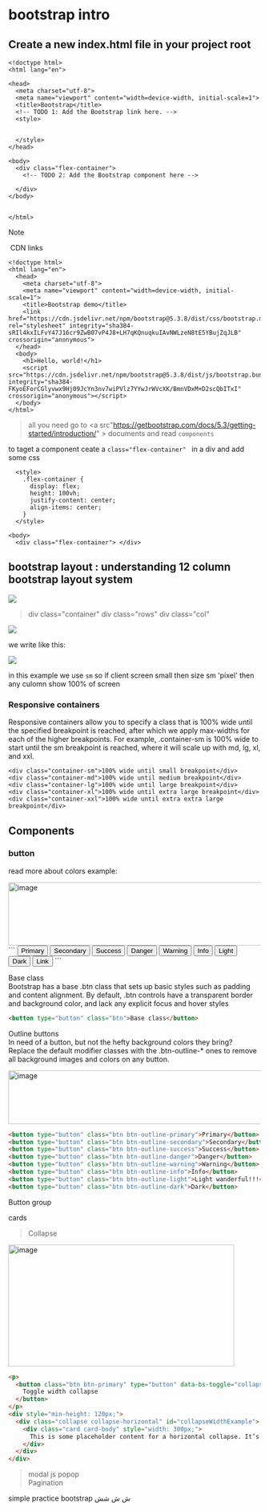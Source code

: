 # bootstrap intro

## Create a new index.html file in your project root
```
<!doctype html>
<html lang="en">

<head>
  <meta charset="utf-8">
  <meta name="viewport" content="width=device-width, initial-scale=1">
  <title>Bootstrap</title>
  <!-- TODO 1: Add the Bootstrap link here. -->
  <style>


  </style>
</head>

<body>
  <div class="flex-container">
    <!-- TODO 2: Add the Bootstrap component here -->

  </div>
</body>


</html>
```

> [!NOTE]
>‌ CDN links
```
<!doctype html>
<html lang="en">
  <head>
    <meta charset="utf-8">
    <meta name="viewport" content="width=device-width, initial-scale=1">
    <title>Bootstrap demo</title>
    <link href="https://cdn.jsdelivr.net/npm/bootstrap@5.3.8/dist/css/bootstrap.min.css" rel="stylesheet" integrity="sha384-sRIl4kxILFvY47J16cr9ZwB07vP4J8+LH7qKQnuqkuIAvNWLzeN8tE5YBujZqJLB" crossorigin="anonymous">
  </head>
  <body>
    <h1>Hello, world!</h1>
    <script src="https://cdn.jsdelivr.net/npm/bootstrap@5.3.8/dist/js/bootstrap.bundle.min.js" integrity="sha384-FKyoEForCGlyvwx9Hj09JcYn3nv7wiPVlz7YYwJrWVcXK/BmnVDxM+D2scQbITxI" crossorigin="anonymous"></script>
  </body>
</html>
```

> all you need go to <a src"https://getbootstrap.com/docs/5.3/getting-started/introduction/" > documents </a>
> and read `components`
>


to taget a component ceate a `class="flex-container" ` in a div and add some css 
```
  <style>
    .flex-container {
      display: flex;
      height: 100vh;
      justify-content: center;
      align-items: center;
    }
  </style>

<body>
  <div class="flex-container"> </div>
```

 ## bootstrap layout : understanding 12 column bootstrap layout system

<img src="https://encrypted-tbn0.gstatic.com/images?q=tbn:ANd9GcRuYF88lq-D3zQPMKtcICpeP-X65_FVe_FzXwrghVPd_KE49pykoSIB0nbUb49rlF_HJQ&usqp=CAU">

> div class="container"
>   div class="rows"
>     div class="col"
>

<img src="https://designmodo.com/wp-content/uploads/2021/03/1.png">

we write like this:

<img src="https://www.i2tutorials.com/wp-content/media/2020/10/Bootstrap-Grid-System-2.png">

in this example we use `sm` so if client screen small then size sm 'pixel' then any culomn show 100% of screen

### Responsive containers 

Responsive containers allow you to specify a class that is 100% wide until the specified breakpoint is reached, after which we apply max-widths for each of the higher breakpoints. For example, .container-sm is 100% wide to start until the sm breakpoint is reached, where it will scale up with md, lg, xl, and xxl.

```
<div class="container-sm">100% wide until small breakpoint</div>
<div class="container-md">100% wide until medium breakpoint</div>
<div class="container-lg">100% wide until large breakpoint</div>
<div class="container-xl">100% wide until extra large breakpoint</div>
<div class="container-xxl">100% wide until extra extra large breakpoint</div>
```

## Components

### button
<a src="https://getbootstrap.com/docs/5.3/customize/color/"> read more about colors</a>
example:

<img width="1109" height="126" alt="image" src="https://github.com/user-attachments/assets/1b86d472-1125-4850-82a0-96c423795890" />
```
<button type="button" class="btn btn-primary">Primary</button>
<button type="button" class="btn btn-secondary">Secondary</button>
<button type="button" class="btn btn-success">Success</button>
<button type="button" class="btn btn-danger">Danger</button>
<button type="button" class="btn btn-warning">Warning</button>
<button type="button" class="btn btn-info">Info</button>
<button type="button" class="btn btn-light">Light</button>
<button type="button" class="btn btn-dark">Dark</button>
<button type="button" class="btn btn-link">Link</button>
```

Base class <br>
Bootstrap has a base .btn class that sets up basic styles such as padding and content alignment. By default, .btn controls have a transparent border and background color, and lack any explicit focus and hover styles

```html
<button type="button" class="btn">Base class</button>
```

Outline buttons <br>
In need of a button, but not the hefty background colors they bring? Replace the default modifier classes with the .btn-outline-* ones to remove all background images and colors on any button.

<img width="1243" height="107" alt="image" src="https://github.com/user-attachments/assets/fbf82aff-6bbe-49b2-ac83-b9976e16db28" />

```html
<button type="button" class="btn btn-outline-primary">Primary</button>
<button type="button" class="btn btn-outline-secondary">Secondary</button>
<button type="button" class="btn btn-outline-success">Success</button>
<button type="button" class="btn btn-outline-danger">Danger</button>
<button type="button" class="btn btn-outline-warning">Warning</button>
<button type="button" class="btn btn-outline-info">Info</button>
<button type="button" class="btn btn-outline-light">Light wanderful!!!</button>   
<button type="button" class="btn btn-outline-dark">Dark</button>
```

<a src="https://getbootstrap.com/docs/5.3/components/button-group/">Button group
</a>

<a src="https://getbootstrap.com/docs/5.3/components/card/"> cards</a>

> Collapse
<img width="451" height="243" alt="image" src="https://github.com/user-attachments/assets/a697d2de-34d7-40fd-a2cb-6699e13ce5a2" />

```html
<p>
  <button class="btn btn-primary" type="button" data-bs-toggle="collapse" data-bs-target="#collapseWidthExample" aria-expanded="false" aria-controls="collapseWidthExample">
    Toggle width collapse
  </button>
</p>
<div style="min-height: 120px;">
  <div class="collapse collapse-horizontal" id="collapseWidthExample">
    <div class="card card-body" style="width: 300px;">
      This is some placeholder content for a horizontal collapse. It’s hidden by default and shown when triggered.
    </div>
  </div>
</div>
```

>modal js popop <br>
>Pagination

<a src=""> simple practice bootstrap </a>
ش
ش
شش








